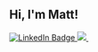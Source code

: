 ## Hi, I'm Matt!

<div id="badges">
  <a href="https://www.linkedin.com/in/matt-shriver-475967238/">
    <img src="https://img.shields.io/badge/LinkedIn-blue?style=for-the-badge&logo=linkedin&logoColor=white" alt="LinkedIn Badge"/>
  </a>
  <a href="mailto:mshriver.noa@gmail.com">
    <img src="https://img.shields.io/badge/gmail-gray?logo=gmail&logocolor=white&style=for-the-badge"/>
  </a>
  <img src="https://komarev.com/ghpvc/?username=doctoryizzle0&style=flat-square&color=blue" alt=""/>
</div>

